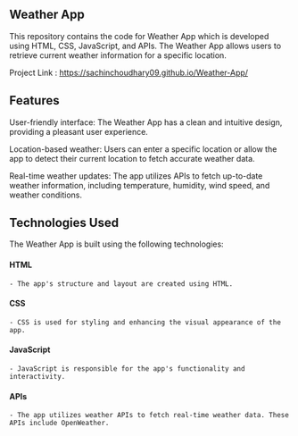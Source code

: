 ## Weather App 
This repository contains the code for Weather App which is developed using HTML, CSS, JavaScript, and APIs. The Weather App allows users to retrieve current weather information for a specific location.

Project Link : https://sachinchoudhary09.github.io/Weather-App/  

## Features
User-friendly interface: The Weather App has a clean and intuitive design, providing a pleasant user experience.

Location-based weather: Users can enter a specific location or allow the app to detect their current location to fetch accurate weather data.

Real-time weather updates: The app utilizes APIs to fetch up-to-date weather information, including temperature, humidity, wind speed, and weather conditions.

## Technologies Used
The Weather App is built using the following technologies:

#### HTML
    - The app's structure and layout are created using HTML.
#### CSS 
    - CSS is used for styling and enhancing the visual appearance of the app.
#### JavaScript
    - JavaScript is responsible for the app's functionality and interactivity.
#### APIs
    - The app utilizes weather APIs to fetch real-time weather data. These APIs include OpenWeather.

